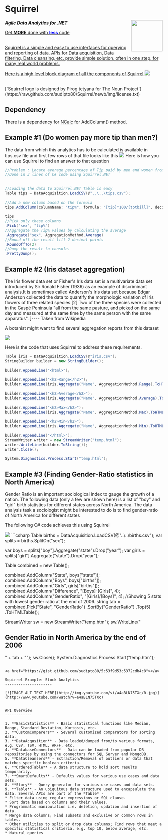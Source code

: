 
Squirrel
====
<a href="Squirrel"><img src="https://raw.github.com/sudipto80/Squirrel/newb/img/icon_26718.png" align="right" height="100" width="100" />
***Agile Data Analytics for .NET*** </br>


Get **MORE** done with <font color='Blue'>**less**</font> code</br>
</br>
<p>
Squirrel is a simple and easy to use interfaces for querying and reporting of data. APIs for Data acquisition, Data filtering, Data cleansing, etc. provide simple solution, often in one step, for many real world problems.
</p>
<p>
Here is a high level block diagram of all the components of Squirrel
<img src="http://gifyu.com/images/blocks.png" border="0"/>
</p>
</a></br>[`Squirrel logo is designed by Pirog tetyana for The Noun Project`](https://raw.github.com/sudipto80/Squirrel/newb/img/license.txt)

Dependency
----
There is a dependency for [NCalc](https://ncalc.codeplex.com/) for AddColumn() method. 

Example #1 (Do women pay more tip than men?)
------

The data from which this analytics has to be calculated is available in tips.csv file and first few rows of that file looks like this 
<img src="http://gifyu.com/images/tips.gif" border="0">
Here is how you can use Squirrel to find an answer to that question
<!--<img src="http://gifyu.com/images/tips_final.gif"/>-->
```csharp
//Problem : Locate average percentage of Tip paid by men and women from tips.csv
//Done in 3 lines of C# code using Squirrel.NET
 
 
//Loading the data to Squirrel.NET Table is easy
Table tips = DataAcquisition.LoadCSV(@"..\..\tips.csv");
 
//Add a new column based on the formula
tips.AddColumn(columnName: "tip%", formula: "[tip]*100/[totbill]", decimalDigits: 3);
 
tips
//Pick only these columns
.Pick("sex", "tip%")
//Aggregate the Tip% values by calculating the average
.Aggregate("sex", AggregationMethod.Average)
//Round off the result till 2 decimal points
.RoundOffTo(2)
//Dump the result to console.
.PrettyDump(); 
```

Example #2 (Iris dataset aggregation)
-----
<p> The Iris flower data set or Fisher's Iris data set is a multivariate data set introduced by Sir Ronald Fisher (1936) as an example of discriminant analysis.It is sometimes called Anderson's Iris data set because Edgar Anderson collected the data to quantify the morphologic variation of Iris flowers of three related species.[2] Two of the three species were collected in the Gaspé Peninsula "all from the same pasture, and picked on the same day and measured at the same time by the same person with the same apparatus". ]---- Taken from Wikipedia </p>

<p>A botanist might want to find several aggregation reports from this dataset</p>


<img src="http://gifyu.com/images/iris.gif" border="0">

Here is the code that uses Squirrel to address these requirements.
```csharp
Table iris = DataAcquisition.LoadCSV(@"iris.csv");
StringBuilder builder = new StringBuilder();
 
builder.AppendLine("<html>");
 
builder.AppendLine("<h2>Range</h2>");
builder.AppendLine(iris.Aggregate("Name", AggregationMethod.Range).ToHTMLTable());
 
builder.AppendLine("<h2>Average</h2>");
builder.AppendLine(iris.Aggregate("Name", AggregationMethod.Average).ToHTMLTable());
 
builder.AppendLine("<h2>Max</h2>");
builder.AppendLine(iris.Aggregate("Name", AggregationMethod.Max).ToHTMLTable());
 
builder.AppendLine("<h2>Min</h2>");
builder.AppendLine(iris.Aggregate("Name", AggregationMethod.Min).ToHTMLTable());
 
builder.AppendLine("</html>");
StreamWriter writer = new StreamWriter("temp.html");
writer.WriteLine(builder.ToString());
writer.Close();
 
System.Diagnostics.Process.Start("temp.html"); 
```

Example #3 (Finding Gender-Ratio statistics in North America)
----
<p>Gender Ratio is an important sociological index to gauge the growth of a nation. The following data (only a few are shown here) is a list of "boy" and "girl" birth statistics for different states across North America. The data analysis task a sociologist might be interested to do is to find gender-ratio of North America for different states</p>

<p>The following C# code achieves this using Squirrel</p>
<img src="http://gifyu.com/images/births.gif" border="0">
```csharp
 Table births = DataAcquisition.LoadCSV(@"..\..\births.csv");
var splits = births.SplitOn("sex");
 
var boys = splits["boy"].Aggregate("state").Drop("year");
var girls = splits["girl"].Aggregate("state").Drop("year");
 
Table combined = new Table();
 
combined.AddColumn("State", boys["state"]);
combined.AddColumn("Boys", boys["births"]);
combined.AddColumn("Girls", girls["births"]);
combined.AddColumn("Difference", "[Boys]-[Girls]", 4);
combined.AddColumn("GenderRatio", "[Girls]/[Boys]", 4);
//Showing 5 stats with lowest gender ratio at the end of 2006.
string tab = combined.Pick("State", "GenderRatio")
.SortBy("GenderRatio")
.Top(5)
.ToHTMLTable();
 
StreamWriter sw = new StreamWriter("temp.htm");
sw.WriteLine("<html><h2>Gender Ratio in North America by the end of 2006</h2>" + tab + "</html>");
sw.Close();
System.Diagnostics.Process.Start("temp.htm"); 
```

<a href="https://gist.github.com/sudipto80/5c53f9d53c5372cdb4c8"></a>

Squirrel Example: Stock Analytics
---------------------

[![IMAGE ALT TEXT HERE](http://img.youtube.com/vi/a4aBLN75TXc/0.jpg)](http://www.youtube.com/watch?v=a4aBLN75TXc)


API Overview
------------

1. **BasicStatistics** - Basic statistical functions like Median, Range, Standard Deviation, Kurtosis, etc.
2. **CustomComparers** - Several customized comparators for sorting data.
3. **DataAcqusition** - Data loaded/dumped from/to various formats, e.g. CSV, TSV, HTML, ARFF, etc.
4. **DatabaseConnectors** - Data can be loaded from popular DB repositories by using the connectors for SQL Server and MongoDB.
5. **DataCleansers** - Extraction/Removal of outliers or data that matches specific boolean criteria.
6. **OrderedTable** - A data structure to hold sort results temporarily.
7. **SmartDefaults** - Defaults values for various use cases and data sets.
8. **Story** - Query generator for various use cases and data sets.
9. **Table** - An ubiquitous data structure used to encapsulate the data. Several APIs are part of the *Table* -
* Filter data using regular expressions or SQL clause.
* Sort data based on columns and their values.
* Programmatic manipulation i.e. deletion, updation and insertion of data.
* Merge data columns; Find subsets and exclusive or common rows in tables.
* Other utilities to split or drop data columns; Find rows that meet a specific statistical critieria, e.g. top 10, below average, etc.
* Natural queries
